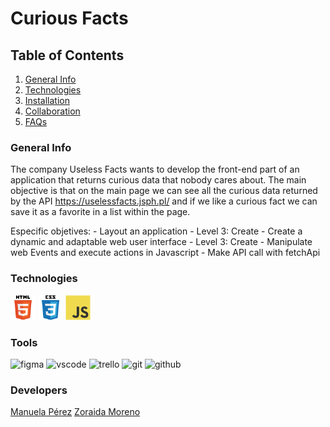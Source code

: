 # Curious Facts

## Table of Contents
1. [General Info](#general-info)
2. [Technologies](#technologies)
3. [Installation](#installation)
4. [Collaboration](#collaboration)
5. [FAQs](#faqs)


### General Info
The company Useless Facts wants to develop the front-end part of an application that returns curious data that nobody cares about. The main objective is that on the main page we can see all the curious data returned by the API https://uselessfacts.jsph.pl/ and if we like a curious fact we can save it as a favorite in a list within the page.

Especific objetives:
    - Layout an application - Level 3: Create
    - Create a dynamic and adaptable web user interface - Level 3: Create
    - Manipulate web Events and execute actions in Javascript
    - Make API call with fetchApi

### Technologies
<div> <img src="https://raw.githubusercontent.com/devicons/devicon/master/icons/html5/html5-original-wordmark.svg" alt="html5" width="40" height="40"/>
<img src="https://raw.githubusercontent.com/devicons/devicon/master/icons/css3/css3-original-wordmark.svg" alt="css3" width="40" height="40"/>
<img src="https://raw.githubusercontent.com/devicons/devicon/master/icons/javascript/javascript-original.svg" alt="javascript" width="40" height="40"/> </div>

### Tools
<div>
<img src="https://www.vectorlogo.zone/logos/figma/figma-icon.svg" alt="figma" width="40" height="40"/>
<img src="https://w7.pngwing.com/pngs/512/824/png-transparent-visual-studio-code-hd-logo-thumbnail.png" alt="vscode" width="40" heigth="40"/>
<img src="https://w7.pngwing.com/pngs/115/721/png-transparent-trello-social-icons-icon.png" alt="trello" width="40" heigth="40"/>
<img src="https://www.vectorlogo.zone/logos/git-scm/git-scm-icon.svg" alt="git" width="40" height="40"/>
<img src="https://cdn-icons-png.flaticon.com/512/25/25231.png" alt="github" width="40" heigth="40"/> </div>

### Developers
[Manuela Pérez](https://github.com/mperez-a)
[Zoraida Moreno](https://github.com/ZoraidaMorenoCadenas)
